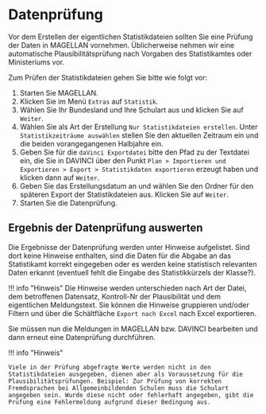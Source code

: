 # Datenprüfung

Vor dem Erstellen der eigentlichen Statistikdateien sollten Sie eine Prüfung der Daten in MAGELLAN vornehmen. Üblicherweise nehmen wir eine automatische Plausibilitätsprüfung nach Vorgaben des Statistikamtes oder Ministeriums vor.

Zum Prüfen der Statistikdateien gehen Sie bitte wie folgt vor:

1. Starten Sie MAGELLAN.
2. Klicken Sie im Menü `Extras` auf `Statistik`.
3. Wählen Sie Ihr Bundesland und Ihre Schulart aus und klicken Sie auf `Weiter`.
4. Wählen Sie als Art der Erstellung `Nur Statistikdateien erstellen`. Unter `Statistikzeiträume auswählen` stellen Sie den aktuellen Zeitraum ein und die beiden vorangegangenen Halbjahre ein.
5. Geben Sie für die `daVinci Exportdatei` bitte den Pfad zu der Textdatei ein, die Sie in DAVINCI über den Punkt `Plan > Importieren und Exportieren > Export > Statistikdaten exportieren` erzeugt haben und klicken dann auf `Weiter`.
6. Geben Sie das Erstellungsdatum an und wählen Sie den Ordner für den späteren Export der Statistikdateien aus. Klicken Sie auf `Weiter`.
7. Starten Sie die Datenprüfung.

## Ergebnis der Datenprüfung auswerten

Die Ergebnisse der Datenprüfung werden unter Hinweise aufgelistet. Sind dort keine Hinweise enthalten, sind die Daten für die Abgabe an das Statistikamt korrekt eingegeben oder es werden keine statistisch relevanten Daten erkannt (eventuell fehlt die Eingabe des Statistikkürzels der Klasse?).

!!! info "Hinweis"
    Die Hinweise werden unterschieden nach Art der Datei, dem betroffenen Datensatz, Kontroll-Nr der Plausibilität und dem eigentlichen Meldungstext. Sie können die Hinweise gruppieren und/oder Filtern und über die Schältfläche `Export nach Excel` nach Excel exportieren.

Sie müssen nun die Meldungen in MAGELLAN bzw. DAVINCI bearbeiten und dann erneut eine Datenprüfung durchführen.

!!! info "Hinweis"

    Viele in der Prüfung abgefragte Werte werden nicht in den Statistikdateien ausgegeben, dienen aber als Voraussetzung für die Plausibilitätsprüfungen. Beispiel: Zur Prüfung von korrekten Fremdsprachen bei Allgemeinbildenden Schulen muss die Schulart angegeben sein. Wurde diese nicht oder fehlerhaft angegeben, gibt die Prüfung eine Fehlermeldung aufgrund dieser Bedingung aus.

